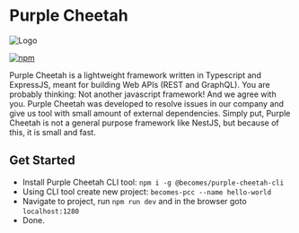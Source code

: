 # Purple Cheetah

![Logo](https://i.imgur.com/f2Mv4QD.png)

[![npm](https://nodei.co/npm/purple-cheetah.png)](https://www.npmjs.com/package/purple-cheetah)

Purple Cheetah is a lightweight framework written in Typescript and ExpressJS, meant for building Web APIs (REST and GraphQL). You are probably thinking: Not another javascript framework! And we agree with you. Purple Cheetah was developed to resolve issues in our company and give us tool with small amount of external dependencies. Simply put, Purple Cheetah is not a general purpose framework like NestJS, but because of this, it is small and fast.

## Get Started

- Install Purple Cheetah CLI tool: `npm i -g @becomes/purple-cheetah-cli`
- Using CLI tool create new project: `becomes-pcc --name hello-world`
- Navigate to project, run `npm run dev` and in the browser goto `localhost:1280`
- Done.
